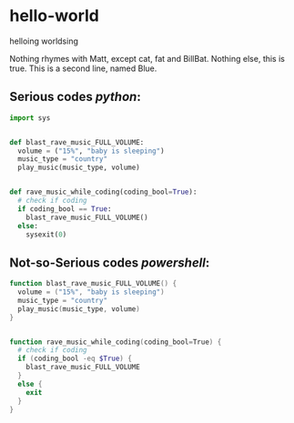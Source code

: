 # hello-world
helloing worldsing

Nothing rhymes with Matt, except cat, fat and BillBat.  Nothing else, this is true.
This is a second line, named Blue.

## Serious codes _python_:
```python
import sys


def blast_rave_music_FULL_VOLUME:
  volume = ("15%", "baby is sleeping")
  music_type = "country"
  play_music(music_type, volume)


def rave_music_while_coding(coding_bool=True):
  # check if coding
  if coding_bool == True:
    blast_rave_music_FULL_VOLUME()
  else:
    sysexit(0)
```

## Not-so-Serious codes _powershell_:
```powershell
function blast_rave_music_FULL_VOLUME() {
  volume = ("15%", "baby is sleeping")
  music_type = "country"
  play_music(music_type, volume)
}


function rave_music_while_coding(coding_bool=True) {
  # check if coding
  if (coding_bool -eq $True) {
    blast_rave_music_FULL_VOLUME
  }
  else {
    exit
  }
}
```
